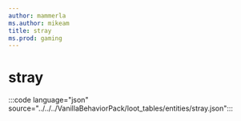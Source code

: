 ```yaml
---
author: mammerla
ms.author: mikeam
title: stray
ms.prod: gaming
---
```


# stray

:::code language="json" source="../../../VanillaBehaviorPack/loot_tables/entities/stray.json":::
